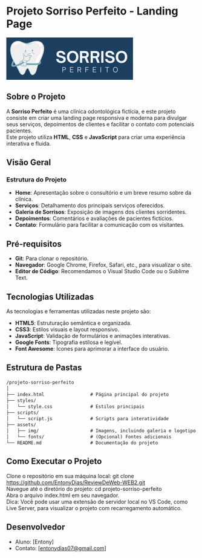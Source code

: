 #  Projeto Sorriso Perfeito - Landing Page

![Banner do Projeto](./interatividade/assets/Logo.png)

##  Sobre o Projeto

A **Sorriso Perfeito** é uma clínica odontológica fictícia, e este projeto consiste em criar uma landing page responsiva e moderna para divulgar seus serviços, depoimentos de clientes e facilitar o contato com potenciais pacientes. \
Este projeto utiliza **HTML**, **CSS** e **JavaScript** para criar uma experiência interativa e fluida.

##  Visão Geral

### Estrutura do Projeto

- **Home**: Apresentação sobre o consultório e um breve resumo sobre da clínica.
- **Serviços**: Detalhamento dos principais serviços oferecidos.
- **Galeria de Sorrisos**: Exposição de imagens dos clientes sorridentes.
- **Depoimentos**: Comentários e avaliações de pacientes fictícios.
- **Contato**: Formulário para facilitar a comunicação com os visitantes.

##  Pré-requisitos

- **Git**: Para clonar o repositório.
- **Navegador**: Google Chrome, Firefox, Safari, etc., para visualizar o site.
- **Editor de Código**: Recomendamos o Visual Studio Code ou o Sublime Text.

##  Tecnologias Utilizadas

As tecnologias e ferramentas utilizadas neste projeto são:

- **HTML5**: Estruturação semântica e organizada.
- **CSS3**: Estilos visuais e layout responsivo.
- **JavaScript**: Validação de formulários e animações interativas.
- **Google Fonts**: Tipografia estilosa e legível.
- **Font Awesome**: Ícones para aprimorar a interface do usuário.

##  Estrutura de Pastas

```plaintext
/projeto-sorriso-perfeito
│
├── index.html                 # Página principal do projeto
├── styles/
│   └── style.css              # Estilos principais
├── scripts/
│   └── script.js              # Scripts para interatividade
├── assets/
│   ├── img/                   # Imagens, incluindo galeria e logotipo
│   └── fonts/                 # (Opcional) Fontes adicionais
└── README.md                  # Documentação do projeto
```

## Como Executar o Projeto
Clone o repositório em sua máquina local:
git clone https://github.com/EntonyDias/ReviewDeWeb-WEB2.git \
Navegue até o diretório do projeto:
cd projeto-sorriso-perfeito \
Abra o arquivo index.html em seu navegador. \
Dica: Você pode usar uma extensão de servidor local no VS Code, como Live Server, para visualizar o projeto com recarregamento automático.
## Desenvolvedor
- Aluno: [Entony]
- Contato: [entonydias07@gmail.com]
